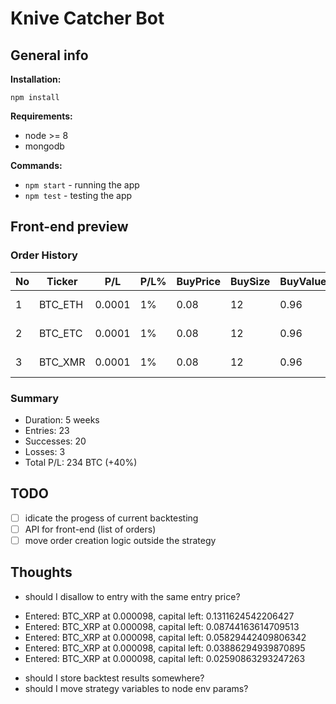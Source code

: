 # Knive Catcher Bot

## General info

**Installation:**

`npm install`

**Requirements:**
* node >= 8
* mongodb

**Commands:**

* `npm start` - running the app
* `npm test` - testing the app

## Front-end preview

### Order History

No | Ticker | P/L | P/L% | BuyPrice | BuySize | BuyValue | SellPrice | SellSize | SellValue | Created | Finished
--- | --- | --- | --- | --- | --- | --- | --- | --- | --- | --- | ---
1 | BTC_ETH | 0.0001 | 1% | 0.08 | 12 | 0.96 | 234 | 0.084 | 12 | 12:23:34 24.06.1986 | 12:23:34 24.05.1987
2 | BTC_ETC | 0.0001 | 1% | 0.08 | 12 | 0.96 | 234 | 0.084 | 12 | 12:23:34 24.06.1986 | 12:23:34 24.05.1987
3 | BTC_XMR | 0.0001 | 1% | 0.08 | 12 | 0.96 | 234 | 0.084 | 12 | 12:23:34 24.06.1986 | 12:23:34 24.05.1987

### Summary

* Duration: 5 weeks
* Entries: 23
* Successes: 20
* Losses: 3
* Total P/L: 234 BTC (+40%)

## TODO

- [ ] idicate the progess of current backtesting
- [ ] API for front-end (list of orders)
- [ ] move order creation logic outside the strategy

## Thoughts

* should I disallow to entry with the same entry price?

- Entered: BTC_XRP at 0.000098, capital left: 0.1311624542206427
- Entered: BTC_XRP at 0.000098, capital left: 0.08744163614709513
- Entered: BTC_XRP at 0.000098, capital left: 0.05829442409806342
- Entered: BTC_XRP at 0.000098, capital left: 0.03886294939870895
- Entered: BTC_XRP at 0.000098, capital left: 0.02590863293247263

* should I store backtest results somewhere?
* should I move strategy variables to node env params?
